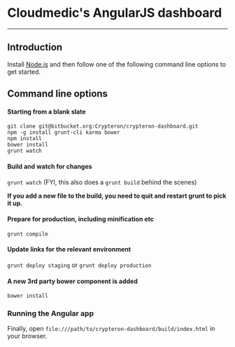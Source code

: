 # Cloudmedic's AngularJS dashboard

***

## Introduction

Install [Node.js](http://nodejs.org/download/) and then follow one of the following command line options to get started.

## Command line options

#### Starting from a blank slate
```
git clone git@bitbucket.org:Crypteron/crypteron-dashboard.git
npm -g install grunt-cli karma bower
npm install
bower install
grunt watch
```

#### Build and watch for changes

`grunt watch` (FYI, this also does a `grunt build` behind the scenes)

**If you add a new file to the build, you need to quit and restart grunt to pick it up.**

#### Prepare for production, including minification etc

`grunt compile` 

#### Update links for the relevant environment

`grunt deploy staging` or `grunt deploy production`  

#### A new 3rd party bower component is added
`bower install`

### Running the Angular app 
Finally, open `file:///path/to/crypteron-dashboard/build/index.html` in your browser.


